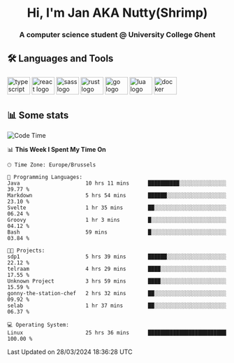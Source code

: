 <h1 align="center">Hi, I'm Jan AKA Nutty(Shrimp)</h1>
<h3 align="center">A computer science student @ University College Ghent</h3>

<h2 align="left">🛠️ Languages and Tools</h2>

###

<div align="left">
  <img src="https://cdn.jsdelivr.net/gh/devicons/devicon/icons/typescript/typescript-original.svg" height="40" width="52" alt="typescript logo"  />
  <img src="https://cdn.jsdelivr.net/gh/devicons/devicon/icons/react/react-original.svg" height="40" width="52" alt="react logo"  />
  <img src="https://cdn.jsdelivr.net/gh/devicons/devicon/icons/sass/sass-original.svg" height="40" width="52" alt="sass logo"  />
  <img src="https://cdn.jsdelivr.net/gh/devicons/devicon@latest/icons/rust/rust-original.svg" height="40" width="52" alt="rust logo" />
  <img src="https://cdn.jsdelivr.net/gh/devicons/devicon/icons/go/go-original.svg" height="40" width="52" alt="go logo"  />
  <img src="https://cdn.jsdelivr.net/gh/devicons/devicon/icons/lua/lua-original.svg" height="40" width="52" alt="lua logo"  />
  <img src="https://cdn.jsdelivr.net/gh/devicons/devicon/icons/docker/docker-original.svg" height="40" width="52" alt="docker logo"  />
</div>

<h2>📊 Some stats</h2>

<!--START_SECTION:waka-->
![Code Time](http://img.shields.io/badge/Code%20Time-4%2C322%20hrs%2052%20mins-blue)

📊 **This Week I Spent My Time On** 

```text
🕑︎ Time Zone: Europe/Brussels

💬 Programming Languages: 
Java                     10 hrs 11 mins      ██████████░░░░░░░░░░░░░░░   39.77 % 
Markdown                 5 hrs 54 mins       ██████░░░░░░░░░░░░░░░░░░░   23.10 % 
Svelte                   1 hr 35 mins        ██░░░░░░░░░░░░░░░░░░░░░░░   06.24 % 
Groovy                   1 hr 3 mins         █░░░░░░░░░░░░░░░░░░░░░░░░   04.12 % 
Bash                     59 mins             █░░░░░░░░░░░░░░░░░░░░░░░░   03.84 % 

🐱‍💻 Projects: 
sdp1                     5 hrs 39 mins       ██████░░░░░░░░░░░░░░░░░░░   22.12 % 
telraam                  4 hrs 29 mins       ████░░░░░░░░░░░░░░░░░░░░░   17.55 % 
Unknown Project          3 hrs 59 mins       ████░░░░░░░░░░░░░░░░░░░░░   15.59 % 
gonny-the-station-chef   2 hrs 32 mins       ██░░░░░░░░░░░░░░░░░░░░░░░   09.92 % 
selab                    1 hr 37 mins        ██░░░░░░░░░░░░░░░░░░░░░░░   06.37 % 

💻 Operating System: 
Linux                    25 hrs 36 mins      █████████████████████████   100.00 % 
```


 Last Updated on 28/03/2024 18:36:28 UTC
<!--END_SECTION:waka-->
